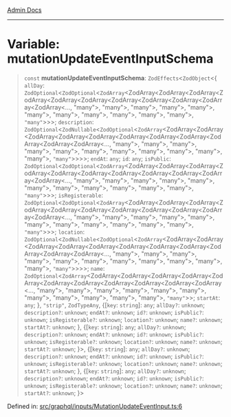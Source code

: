 [Admin Docs](/)

***

# Variable: mutationUpdateEventInputSchema

> `const` **mutationUpdateEventInputSchema**: `ZodEffects`\<`ZodObject`\<\{ `allDay`: `ZodOptional`\<`ZodOptional`\<`ZodArray`\<ZodArray\<ZodArray\<ZodArray\<ZodArray\<ZodArray\<ZodArray\<ZodArray\<ZodArray\<ZodArray\<ZodArray\<ZodArray\<..., "many"\>, "many"\>, "many"\>, "many"\>, "many"\>, "many"\>, "many"\>, "many"\>, "many"\>, "many"\>, "many"\>, `"many"`\>\>\>; `description`: `ZodOptional`\<`ZodNullable`\<`ZodOptional`\<`ZodArray`\<ZodArray\<ZodArray\<ZodArray\<ZodArray\<ZodArray\<ZodArray\<ZodArray\<ZodArray\<ZodArray\<ZodArray\<ZodArray\<..., "many"\>, "many"\>, "many"\>, "many"\>, "many"\>, "many"\>, "many"\>, "many"\>, "many"\>, "many"\>, "many"\>, `"many"`\>\>\>\>; `endAt`: `any`; `id`: `any`; `isPublic`: `ZodOptional`\<`ZodOptional`\<`ZodArray`\<ZodArray\<ZodArray\<ZodArray\<ZodArray\<ZodArray\<ZodArray\<ZodArray\<ZodArray\<ZodArray\<ZodArray\<ZodArray\<..., "many"\>, "many"\>, "many"\>, "many"\>, "many"\>, "many"\>, "many"\>, "many"\>, "many"\>, "many"\>, "many"\>, `"many"`\>\>\>; `isRegisterable`: `ZodOptional`\<`ZodOptional`\<`ZodArray`\<ZodArray\<ZodArray\<ZodArray\<ZodArray\<ZodArray\<ZodArray\<ZodArray\<ZodArray\<ZodArray\<ZodArray\<ZodArray\<..., "many"\>, "many"\>, "many"\>, "many"\>, "many"\>, "many"\>, "many"\>, "many"\>, "many"\>, "many"\>, "many"\>, `"many"`\>\>\>; `location`: `ZodOptional`\<`ZodNullable`\<`ZodOptional`\<`ZodArray`\<ZodArray\<ZodArray\<ZodArray\<ZodArray\<ZodArray\<ZodArray\<ZodArray\<ZodArray\<ZodArray\<ZodArray\<ZodArray\<..., "many"\>, "many"\>, "many"\>, "many"\>, "many"\>, "many"\>, "many"\>, "many"\>, "many"\>, "many"\>, "many"\>, `"many"`\>\>\>\>; `name`: `ZodOptional`\<`ZodArray`\<ZodArray\<ZodArray\<ZodArray\<ZodArray\<ZodArray\<ZodArray\<ZodArray\<ZodArray\<ZodArray\<ZodArray\<ZodArray\<..., "many"\>, "many"\>, "many"\>, "many"\>, "many"\>, "many"\>, "many"\>, "many"\>, "many"\>, "many"\>, "many"\>, `"many"`\>\>; `startAt`: `any`; \}, `"strip"`, `ZodTypeAny`, \{[`key`: `string`]: `any`; `allDay?`: `unknown`; `description?`: `unknown`; `endAt?`: `unknown`; `id?`: `unknown`; `isPublic?`: `unknown`; `isRegisterable?`: `unknown`; `location?`: `unknown`; `name?`: `unknown`; `startAt?`: `unknown`; \}, \{[`key`: `string`]: `any`; `allDay?`: `unknown`; `description?`: `unknown`; `endAt?`: `unknown`; `id?`: `unknown`; `isPublic?`: `unknown`; `isRegisterable?`: `unknown`; `location?`: `unknown`; `name?`: `unknown`; `startAt?`: `unknown`; \}\>, \{[`key`: `string`]: `any`; `allDay?`: `unknown`; `description?`: `unknown`; `endAt?`: `unknown`; `id?`: `unknown`; `isPublic?`: `unknown`; `isRegisterable?`: `unknown`; `location?`: `unknown`; `name?`: `unknown`; `startAt?`: `unknown`; \}, \{[`key`: `string`]: `any`; `allDay?`: `unknown`; `description?`: `unknown`; `endAt?`: `unknown`; `id?`: `unknown`; `isPublic?`: `unknown`; `isRegisterable?`: `unknown`; `location?`: `unknown`; `name?`: `unknown`; `startAt?`: `unknown`; \}\>

Defined in: [src/graphql/inputs/MutationUpdateEventInput.ts:6](https://github.com/gautam-divyanshu/talawa-api/blob/7e7d786bbd7356b22a3ba5029601eed88ff27201/src/graphql/inputs/MutationUpdateEventInput.ts#L6)
